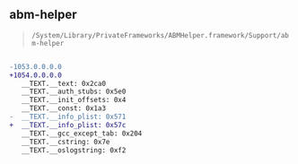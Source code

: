 ## abm-helper

> `/System/Library/PrivateFrameworks/ABMHelper.framework/Support/abm-helper`

```diff

-1053.0.0.0.0
+1054.0.0.0.0
   __TEXT.__text: 0x2ca0
   __TEXT.__auth_stubs: 0x5e0
   __TEXT.__init_offsets: 0x4
   __TEXT.__const: 0x1a3
-  __TEXT.__info_plist: 0x571
+  __TEXT.__info_plist: 0x57c
   __TEXT.__gcc_except_tab: 0x204
   __TEXT.__cstring: 0x7e
   __TEXT.__oslogstring: 0xf2

```
